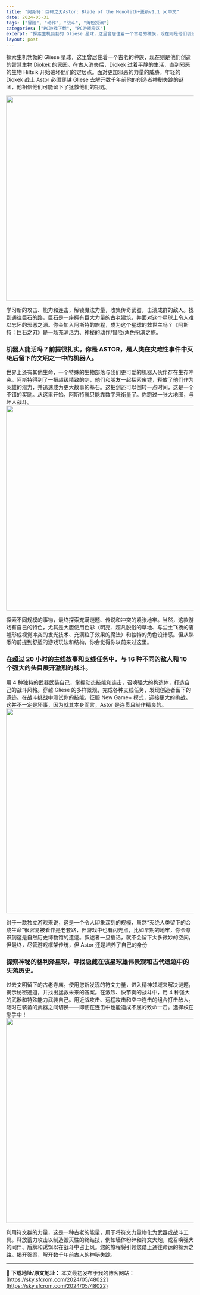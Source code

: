 ```yaml
---
title: "阿斯特：巨碑之刃Astor: Blade of the Monolith+更新v1.1 pc中文"
date: 2024-05-31
tags: ["冒险", "动作", "战斗", "角色扮演"]
categories: ["PC游戏下载", "PC游戏专区"]
excerpt: "探索生机勃勃的 Gliese 星球，这里曾居住着一个古老的种族，现在则是他们创造的智慧生物 Diokek 的家园。在古人消失后，Diokek 过着平静的生活，直到邪恶的生物 Hiltsik 开始破坏他们的定居点。面对更加邪恶的力量的威胁，年轻的 Diokek 战士 Astor 必须穿越 Gliese&hellip;"
layout: post
---
```


探索生机勃勃的 Gliese 星球，这里曾居住着一个古老的种族，现在则是他们创造的智慧生物 Diokek 的家园。在古人消失后，Diokek 过着平静的生活，直到邪恶的生物 Hiltsik 开始破坏他们的定居点。面对更加邪恶的力量的威胁，年轻的 Diokek 战士 Astor 必须穿越 Gliese 去解开数千年前他的创造者神秘失踪的谜团，他相信他们可能留下了拯救他们的钥匙。

<img class="aligncenter size-full wp-image-48026" src="https://sky.sfcrom.com/wp-content/uploads/2024/05/2024053100431993.jpg" alt="" width="1000" height="550" />

<span>学习新的攻击、能力和连击，解锁魔法力量，收集传奇武器，击溃成群的敌人。找到通往巨石的路，巨石是一座拥有巨大力量的古老建筑，并面对这个星球上令人难以忘怀的邪恶之源。你会加入阿斯特的旅程，成为这个星球的救世主吗？《阿斯特：巨石之刃》是一场充满活力、神秘的动作/冒险/角色扮演之旅。</span>
<h3><span>机器人能活吗？前提很扎实。你是 ASTOR，是人类在灾难性事件中灭绝后留下的文明之一中的机器人。</span></h3>
<span>世界上还有其他生命，一个特殊的生物部落与我们更可爱的机器人伙伴存在生存冲突。阿斯特得到了一把超级精致的剑，他们和朋友一起探索废墟，释放了他们作为英雄的潜力，并迅速成为更大故事的基石。这把剑还可以倒转一点时间，这是一个不错的奖励。从这里开始，阿斯特就只能靠数字来衡量了。你跑过一张大地图，与坏人战斗。</span>

<img class="aligncenter size-full wp-image-48025" src="https://sky.sfcrom.com/wp-content/uploads/2024/05/2024053100431847.jpg" alt="" width="1000" height="550" />

<span>探索不同规模的事物，最终探索充满谜题、传说和冲突的紧张地牢。当然，这款游戏有自己的特色，尤其是大胆使用色彩（明亮、超凡脱俗的草地、与尘土飞扬的废墟形成视觉冲突的发光技术、充满粒子效果的魔法）和独特的角色设计感。但从熟悉的前提到舒适的游戏玩法和结构，你会觉得你以前来过这里。</span>
<h3><span>在超过 20 小时的主线故事和支线任务中，与 16 种不同的敌人和 10 个强大的头目展开激烈的战斗。</span></h3>
<span>用 4 种独特的武器武装自己，掌握动态技能和连击，召唤强大的构造体，打造自己的战斗风格。穿越 Gliese 的多样景观，完成各种支线任务，发现创造者留下的遗迹。在战斗挑战中测试你的技能，征服 New Game+ 模式，迎接更大的挑战。这并不一定是坏事，因为就其本身而言，Astor 是连贯且制作精良的</span><span>。</span>

<img class="aligncenter size-full wp-image-48024" src="https://sky.sfcrom.com/wp-content/uploads/2024/05/2024053100431751.jpg" alt="" width="1000" height="550" />

<span>对于一款独立游戏来说，这是一个令人印象深刻的规模，虽然“灭绝人类留下的合成生命”很容易被看作是老套路，但游戏中也有闪光点，比如早期的地牢，你会意识到这是自然历史博物馆的遗迹。叙述者一旦插话，就不会留下太多微妙的空间，但最终，尽管游戏框架传统，但 Astor 还是培养了自己的身份</span>
<h3><span>探索神秘的格利泽星球，寻找隐藏在该星球雄伟景观和古代遗迹中的失落历史。</span></h3>
<span>过去文明留下的古老寺庙。使用您新发现的符文力量，进入精神领域来解决谜题，揭示秘密通道，并找出拯救未来的答案。在激烈、快节奏的战斗中，用 4 种强大的武器和特殊能力武装自己。用近战攻击、远程攻击和空中连击的组合打击敌人。随时在装备的武器之间切换——即使在连击中也能造成不屈的致命一击。选择权在您手中！</span>

<img class="aligncenter size-full wp-image-48023" src="https://sky.sfcrom.com/wp-content/uploads/2024/05/2024053100431650.jpg" alt="" width="1000" height="550" />

利用符文群的力量，这是一种古老的能量，用于将符文力量物化为武器或战斗工具。释放蓄力攻击以制造毁灭性的终结技，例如墙体粉碎和符文大炮，或召唤强大的同伴、盾牌和诱饵以在战斗中占上风。您的旅程将引领您踏上通往命运的探索之路。揭开答案，解开数千年前古人的神秘失踪。

---
📖 **下载地址/原文地址：** 本文最初发布于我的博客网站：[https://sky.sfcrom.com/2024/05/48022](https://sky.sfcrom.com/2024/05/48022)
